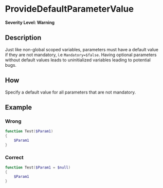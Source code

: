# ProvideDefaultParameterValue

**Severity Level: Warning**

## Description

Just like non-global scoped variables, parameters must have a default value if they are not mandatory, i.e `Mandatory=$false`.
Having optional parameters without default values leads to uninitialized variables leading to potential bugs.

## How

Specify a default value for all parameters that are not mandatory.

## Example

### Wrong

``` PowerShell
function Test($Param1)
{
	$Param1
}
```

### Correct

``` PowerShell
function Test($Param1 = $null)
{
	$Param1
}
```
